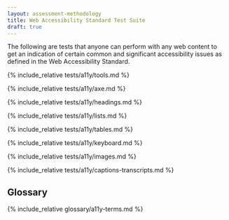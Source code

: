 ```yaml
---
layout: assessment-methodology 
title: Web Accessibility Standard Test Suite 
draft: true 
---
```


The following are tests that anyone can perform with any web content to get an indication of certain common and significant accessibility issues as defined in the Web Accessibility Standard.

{% include_relative tests/a11y/tools.md %}

{% include_relative tests/a11y/axe.md %}

{% include_relative tests/a11y/headings.md %}

{% include_relative tests/a11y/lists.md %}

{% include_relative tests/a11y/tables.md %}

{% include_relative tests/a11y/keyboard.md %}

{% include_relative tests/a11y/images.md %}

{% include_relative tests/a11y/captions-transcripts.md %}

## Glossary
{% include_relative glossary/a11y-terms.md %}